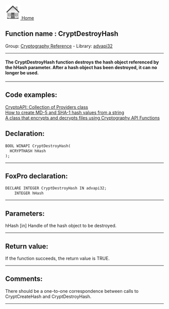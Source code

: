 [<img src="../../images/home.png"> Home ](https://github.com/VFPX/Win32API)  

## Function name : CryptDestroyHash
Group: [Cryptography Reference](../../functions_group.md#Cryptography_Reference)  -  Library: [advapi32](../../Libraries.md#advapi32)  
***  


#### The CryptDestroyHash function destroys the hash object referenced by the hHash parameter. After a hash object has been destroyed, it can no longer be used.
***  


## Code examples:
[CryptoAPI: Collection of Providers class](../../samples/sample_463.md)  
[How to create MD-5 and SHA-1 hash values from a string](../../samples/sample_483.md)  
[A class that encrypts and decrypts files using Cryptography API Functions](../../samples/sample_511.md)  

## Declaration:
```foxpro  
BOOL WINAPI CryptDestroyHash(
  HCRYPTHASH hHash
);  
```  
***  


## FoxPro declaration:
```foxpro  
DECLARE INTEGER CryptDestroyHash IN advapi32;
	INTEGER hHash  
```  
***  


## Parameters:
hHash 
[in] Handle of the hash object to be destroyed.  
***  


## Return value:
If the function succeeds, the return value is TRUE.  
***  


## Comments:
There should be a one-to-one correspondence between calls to CryptCreateHash and CryptDestroyHash.  
  
***  

